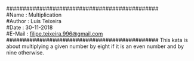 ##############################################  
#Name   : Multiplication  
#Author : Luis Teixeira  
#Date   : 30-11-2018  
#E-Mail : filipe.teixeira.996@gmail.com  
##############################################
This kata is about multiplying a given number by eight if it is an even number and by nine otherwise.  